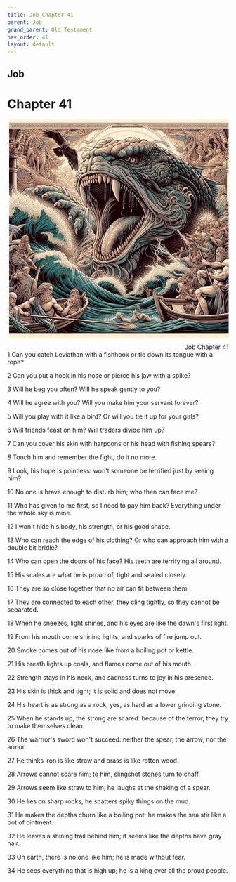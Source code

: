 ```yaml
---
title: Job Chapter 41
parent: Job
grand_parent: Old Testament
nav_order: 41
layout: default
---
```


## Job

# Chapter 41

<div style="clear: both; text-align: right;">
    <img src="/assets/Image/Job/500/41.jpg" alt="Job Chapter 41" class="chapter-image" style="max-width: 100%; height: auto; float: right; margin: 0 0 10px 10px; padding-left: 10%;">
    <figcaption style="font-size: 14px;">Job Chapter 41</figcaption>
</div>
1 Can you catch Leviathan with a fishhook or tie down its tongue with a rope?

2 Can you put a hook in his nose or pierce his jaw with a spike?

3 Will he beg you often? Will he speak gently to you?

4 Will he agree with you? Will you make him your servant forever?

5 Will you play with it like a bird? Or will you tie it up for your girls?

6 Will friends feast on him? Will traders divide him up?

7 Can you cover his skin with harpoons or his head with fishing spears?

8 Touch him and remember the fight, do it no more.

9 Look, his hope is pointless: won't someone be terrified just by seeing him?

10 No one is brave enough to disturb him; who then can face me?

11 Who has given to me first, so I need to pay him back? Everything under the whole sky is mine.

12 I won't hide his body, his strength, or his good shape.

13 Who can reach the edge of his clothing? Or who can approach him with a double bit bridle?

14 Who can open the doors of his face? His teeth are terrifying all around.

15 His scales are what he is proud of, tight and sealed closely.

16 They are so close together that no air can fit between them.

17 They are connected to each other, they cling tightly, so they cannot be separated.

18 When he sneezes, light shines, and his eyes are like the dawn's first light.

19 From his mouth come shining lights, and sparks of fire jump out.

20 Smoke comes out of his nose like from a boiling pot or kettle.

21 His breath lights up coals, and flames come out of his mouth.

22 Strength stays in his neck, and sadness turns to joy in his presence.

23 His skin is thick and tight; it is solid and does not move.

24 His heart is as strong as a rock, yes, as hard as a lower grinding stone.

25 When he stands up, the strong are scared: because of the terror, they try to make themselves clean.

26 The warrior's sword won't succeed: neither the spear, the arrow, nor the armor.

27 He thinks iron is like straw and brass is like rotten wood.

28 Arrows cannot scare him; to him, slingshot stones turn to chaff.

29 Arrows seem like straw to him; he laughs at the shaking of a spear.

30 He lies on sharp rocks; he scatters spiky things on the mud.

31 He makes the depths churn like a boiling pot; he makes the sea stir like a pot of ointment.

32 He leaves a shining trail behind him; it seems like the depths have gray hair.

33 On earth, there is no one like him; he is made without fear.

34 He sees everything that is high up; he is a king over all the proud people.


